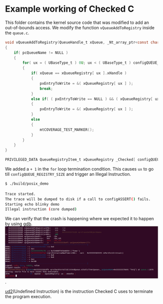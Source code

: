 # Example working of Checked C

This folder contains the kernel source code that was modified to add an out-of-bounds access.
We modify the function `vQueueAddToRegistry` inside the `queue.c`.

```c
void vQueueAddToRegistry(QueueHandle_t xQueue, _Nt_array_ptr<const char> pcQueueName)
{
    if( pcQueueName != NULL )
    {
        for( ux = ( UBaseType_t ) 0U; ux < ( UBaseType_t ) configQUEUE_REGISTRY_SIZE + 1; ux++ )
        {
            if( xQueue == xQueueRegistry[ ux ].xHandle )
            {
                pxEntryToWrite = &( xQueueRegistry[ ux ] );
                break;
            }
            else if( ( pxEntryToWrite == NULL ) && ( xQueueRegistry[ ux ].pcQueueName == NULL ) )
            {
                pxEntryToWrite = &( xQueueRegistry[ ux ] );
            }
            else
            {
                mtCOVERAGE_TEST_MARKER();
            }
        }
    }
}
```
```c
PRIVILEGED_DATA QueueRegistryItem_t xQueueRegistry _Checked[ configQUEUE_REGISTRY_SIZE ];
```

We added a `+ 1` in the `for` loop termination condition. This causes `ux` to go till `configQUEUE_REGISTRY_SIZE`
and trigger an Illegal Instruction.


```sh
$ ./build/posix_demo 

Trace started.
The trace will be dumped to disk if a call to configASSERT() fails.
Starting echo blinky demo
Illegal instruction (core dumped)
```

We can verify that the crash is happening where we expected it to happen by using [gdb](https://www.sourceware.org/gdb/).
![Crash Image](./img/crash.png).

[ud2](http://www.nacad.ufrj.br/online/intel/vtune/users_guide/mergedProjects/analyzer_ec/mergedProjects/reference_olh/mergedProjects/instructions/instruct32_hh/vc316.htm)(Undefined Instruction) is the instruction Checked C uses to terminate the program execution.
